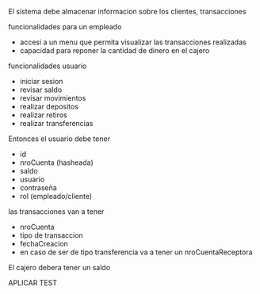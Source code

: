 El sistema debe almacenar informacion sobre los clientes, transacciones

funcionalidades para un empleado
- accesi a un menu que permita visualizar las transacciones realizadas
- capacidad para reponer la cantidad de dinero en el cajero

funcionalidades usuario
- iniciar sesion
- revisar saldo
- revisar movimientos
- realizar depositos
- realizar retiros
- realizar transferencias

Entonces el usuario debe tener
- id
- nroCuenta (hasheada)
- saldo
- usuario
- contraseña
- rol (empleado/cliente)

las transacciones van a tener 
- nroCuenta
- tipo de transaccion
- fechaCreacion
- en caso de ser de tipo transferencia va a tener un nroCuentaReceptora

El cajero debera tener un saldo

APLICAR TEST